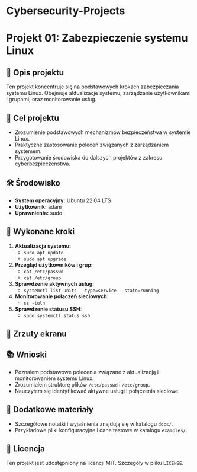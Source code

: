 # Cybersecurity-Projects
# Projekt 01: Zabezpieczenie systemu Linux

## 📌 Opis projektu

Ten projekt koncentruje się na podstawowych krokach zabezpieczania systemu Linux. Obejmuje aktualizacje systemu, zarządzanie użytkownikami i grupami, oraz monitorowanie usług.

## 🎯 Cel projektu

- Zrozumienie podstawowych mechanizmów bezpieczeństwa w systemie Linux.
- Praktyczne zastosowanie poleceń związanych z zarządzaniem systemem.
- Przygotowanie środowiska do dalszych projektów z zakresu cyberbezpieczeństwa.

## 🛠️ Środowisko

- **System operacyjny:** Ubuntu 22.04 LTS
- **Użytkownik:** adam
- **Uprawnienia:** sudo

## 🧪 Wykonane kroki

1. **Aktualizacja systemu:**
   - `sudo apt update`
   - `sudo apt upgrade`
2. **Przegląd użytkowników i grup:**
   - `cat /etc/passwd`
   - `cat /etc/group`
3. **Sprawdzenie aktywnych usług:**
   - `systemctl list-units --type=service --state=running`
4. **Monitorowanie połączeń sieciowych:**
   - `ss -tuln`
5. **Sprawdzenie statusu SSH:**
   - `sudo systemctl status ssh`

## 📸 Zrzuty ekranu


## 📚 Wnioski

- Poznałem podstawowe polecenia związane z aktualizacją i monitorowaniem systemu Linux.
- Zrozumiałem strukturę plików `/etc/passwd` i `/etc/group`.
- Nauczyłem się identyfikować aktywne usługi i połączenia sieciowe.

## 📁 Dodatkowe materiały

- Szczegółowe notatki i wyjaśnienia znajdują się w katalogu `docs/`.
- Przykładowe pliki konfiguracyjne i dane testowe w katalogu `examples/`.

## 📄 Licencja

Ten projekt jest udostępniony na licencji MIT. Szczegóły w pliku `LICENSE`.
